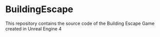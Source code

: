 # BuildingEscape
This repository contains the source code of the Building Escape Game created in Unreal Engine 4

